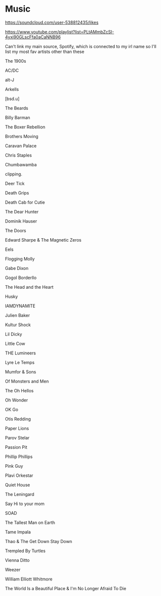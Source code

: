 # Music

https://soundcloud.com/user-538812435/likes

https://www.youtube.com/playlist?list=PLtAMmbZcSI-4yxj90GLscFfa0aCaNNB96

Can't link my main source, Spotify, which is connected to my irl name so I'll list my most fav artists other than these

The 1900s

AC/DC

alt-J

Arkells

[bsd.u]

The Beards

Billy Barman

The Boxer Rebellion

Brothers Moving

Caravan Palace

Chris Staples

Chumbawamba

clipping.

Deer Tick

Death Grips

Death Cab for Cutie

The Dear Hunter

Dominik Hauser

The Doors

Edward Sharpe & The Magnetic Zeros


Eels

Flogging Molly

Gabe Dixon

Gogol Borderllo

The Head and the Heart

Husky

IAMDYNAMITE

Julien Baker

Kultur Shock

Lil Dicky

Little Cow

THE Lumineers

Lyre Le Temps

Mumfor & Sons

Of Monsters and Men

The Oh Hellos

Oh Wonder

OK Go

Otis Redding

Paper Lions

Parov Stelar

Passion Pit

Phillip Phillips

Pink Guy

Plavi Orkestar

Quiet House

The Leningard

Say Hi to your mom

SOAD

The Tallest Man on Earth

Tame Impala

Thao & The Get Down Stay Down

Trempled By Turtles

Vienna Ditto

Weezer

William Elliott Whitmore

The World Is a Beautiful Place & I'm No Longer Afraid To Die
